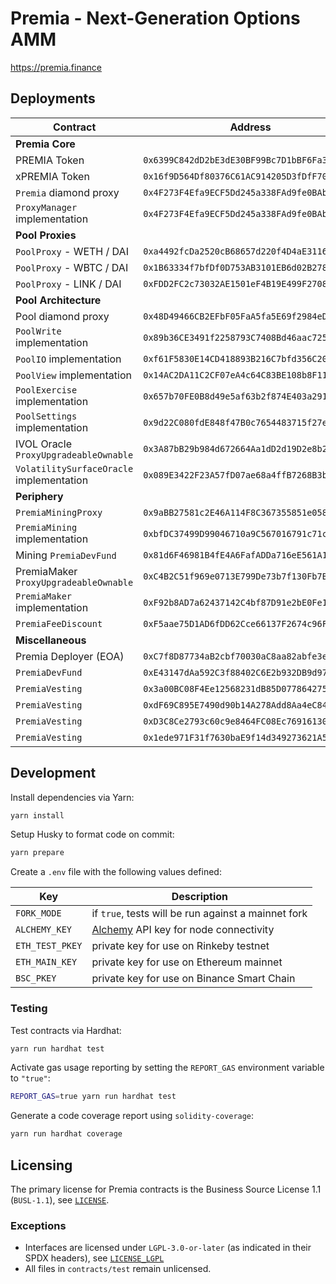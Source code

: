 # Premia - Next-Generation Options AMM

https://premia.finance

## Deployments

| Contract                                 | Address                                      |                                                                               |                                                                                                                                                            |
| ---------------------------------------- | -------------------------------------------- | ----------------------------------------------------------------------------- | ---------------------------------------------------------------------------------------------------------------------------------------------------------- |
| **Premia Core**                          |                                              |                                                                               |                                                                                                                                                            |
| PREMIA Token                             | `0x6399C842dD2bE3dE30BF99Bc7D1bBF6Fa3650E70` | [🔗](https://etherscan.io/token/0x6399C842dD2bE3dE30BF99Bc7D1bBF6Fa3650E70)   | [📁](https://github.com/PremiaFinance/premia-contracts-private/blob/9ce2929e84ce2d6899dfcbffaf62ac7f2f4e2bf4/contracts/PremiaErc20.sol)                    |
| xPREMIA Token                            | `0x16f9D564Df80376C61AC914205D3fDfF7057d610` | [🔗](https://etherscan.io/token/0x16f9D564Df80376C61AC914205D3fDfF7057d610)   | [📁](https://github.com/PremiaFinance/premia-contracts-private/blob/9ce2929e84ce2d6899dfcbffaf62ac7f2f4e2bf4/contracts/PremiaStaking.sol)                  |
| `Premia` diamond proxy                   | `0x4F273F4Efa9ECF5Dd245a338FAd9fe0BAb63B350` | [🔗](https://etherscan.io/address/0x4F273F4Efa9ECF5Dd245a338FAd9fe0BAb63B350) | [📁](https://github.com/PremiaFinance/premia-contracts-private/blob/642fd1ba54fc9d0e86d990f79e6b889c1e6fd96e/contracts/core/Premia.sol)                    |
| `ProxyManager` implementation            | `0x4F273F4Efa9ECF5Dd245a338FAd9fe0BAb63B350` | [🔗](https://etherscan.io/address/0x7bf2392bd078C8353069CffeAcc67c094079be23) | [📁](https://github.com/PremiaFinance/premia-contracts-private/blob/642fd1ba54fc9d0e86d990f79e6b889c1e6fd96e/contracts/core/ProxyManager.sol)              |
| **Pool Proxies**                         |                                              |                                                                               |                                                                                                                                                            |
| `PoolProxy` - WETH / DAI                 | `0xa4492fcDa2520cB68657d220f4D4aE3116359C10` | [🔗](https://etherscan.io/address/0xa4492fcDa2520cB68657d220f4D4aE3116359C10) | [📁](https://github.com/PremiaFinance/premia-contracts-private/blob/642fd1ba54fc9d0e86d990f79e6b889c1e6fd96e/contracts/pool/PoolProxy.sol)                 |
| `PoolProxy` - WBTC / DAI                 | `0x1B63334f7bfDf0D753AB3101EB6d02B278db8852` | [🔗](https://etherscan.io/address/0x1B63334f7bfDf0D753AB3101EB6d02B278db8852) | [📁](https://github.com/PremiaFinance/premia-contracts-private/blob/642fd1ba54fc9d0e86d990f79e6b889c1e6fd96e/contracts/pool/PoolProxy.sol)                 |
| `PoolProxy` - LINK / DAI                 | `0xFDD2FC2c73032AE1501eF4B19E499F2708F34657` | [🔗](https://etherscan.io/address/0xFDD2FC2c73032AE1501eF4B19E499F2708F34657) | [📁](https://github.com/PremiaFinance/premia-contracts-private/blob/642fd1ba54fc9d0e86d990f79e6b889c1e6fd96e/contracts/pool/PoolProxy.sol)                 |
| **Pool Architecture**                    |                                              |                                                                               |                                                                                                                                                            |
| Pool diamond proxy                       | `0x48D49466CB2EFbF05FaA5fa5E69f2984eDC8d1D7` | [🔗](https://etherscan.io/address/0x48D49466CB2EFbF05FaA5fa5E69f2984eDC8d1D7) | [📁](https://github.com/PremiaFinance/premia-contracts-private/blob/642fd1ba54fc9d0e86d990f79e6b889c1e6fd96e/contracts/core/Premia.sol)                    |
| `PoolWrite` implementation               | `0x89b36CE3491f2258793C7408Bd46aac725973BA2` | [🔗](https://etherscan.io/address/0x89b36CE3491f2258793C7408Bd46aac725973BA2) | [📁](https://github.com/PremiaFinance/premia-contracts-private/blob/642fd1ba54fc9d0e86d990f79e6b889c1e6fd96e/contracts/pool/PoolWrite.sol)                 |
| `PoolIO` implementation                  | `0xf61F5830E14CD418893B216C7bfd356C200f1b40` | [🔗](https://etherscan.io/address/0xf61F5830E14CD418893B216C7bfd356C200f1b40) | [📁](https://github.com/PremiaFinance/premia-contracts-private/blob/642fd1ba54fc9d0e86d990f79e6b889c1e6fd96e/contracts/pool/PoolIO.sol)                    |
| `PoolView` implementation                | `0x14AC2DA11C2CF07eA4c64C83BE108b8F11e48F20` | [🔗](https://etherscan.io/address/0x14AC2DA11C2CF07eA4c64C83BE108b8F11e48F20) | [📁](https://github.com/PremiaFinance/premia-contracts-private/blob/dfde531a3a73496cbab5b3648061324eaa2bc7fc/contracts/pool/PoolView.sol)                  |
| `PoolExercise` implementation            | `0x657b70FE0B8d49e5af63b2f874E403a291358165` | [🔗](https://etherscan.io/address/0x657b70FE0B8d49e5af63b2f874E403a291358165) | [📁](https://github.com/PremiaFinance/premia-contracts-private/blob/642fd1ba54fc9d0e86d990f79e6b889c1e6fd96e/contracts/pool/PoolExercise.sol)              |
| `PoolSettings` implementation            | `0x9d22C080fdE848f47B0c7654483715f27e44E433` | [🔗](https://etherscan.io/address/0x9d22C080fdE848f47B0c7654483715f27e44E433) | [📁](https://github.com/PremiaFinance/premia-contracts-private/blob/642fd1ba54fc9d0e86d990f79e6b889c1e6fd96e/contracts/pool/PoolSettings.sol)              |
| IVOL Oracle `ProxyUpgradeableOwnable`    | `0x3A87bB29b984d672664Aa1dD2d19D2e8b24f0f2A` | [🔗](https://etherscan.io/address/0x3A87bB29b984d672664Aa1dD2d19D2e8b24f0f2A) | [📁](https://github.com/PremiaFinance/premia-contracts-private/blob/642fd1ba54fc9d0e86d990f79e6b889c1e6fd96e/contracts/ProxyUpgradeableOwnable.sol)        |
| `VolatilitySurfaceOracle` implementation | `0x089E3422F23A57fD07ae68a4ffB7268B3bd78Fa2` | [🔗](https://etherscan.io/address/0x089E3422F23A57fD07ae68a4ffB7268B3bd78Fa2) | [📁](https://github.com/PremiaFinance/premia-contracts-private/blob/642fd1ba54fc9d0e86d990f79e6b889c1e6fd96e/contracts/oracle/VolatilitySurfaceOracle.sol) |
| **Periphery**                            |                                              |                                                                               |                                                                                                                                                            |
| `PremiaMiningProxy`                      | `0x9aBB27581c2E46A114F8C367355851e0580e9703` | [🔗](https://etherscan.io/address/0x9aBB27581c2E46A114F8C367355851e0580e9703) | [📁](https://github.com/PremiaFinance/premia-contracts-private/blob/642fd1ba54fc9d0e86d990f79e6b889c1e6fd96e/contracts/mining/PremiaMiningProxy.sol)       |
| `PremiaMining` implementation            | `0xbfDC37499D99046710a9C567016791c71cD25Cf6` | [🔗](https://etherscan.io/address/0xbfDC37499D99046710a9C567016791c71cD25Cf6) | [📁](https://github.com/PremiaFinance/premia-contracts-private/blob/642fd1ba54fc9d0e86d990f79e6b889c1e6fd96e/contracts/mining/PremiaMining.sol)            |
| Mining `PremiaDevFund`                   | `0x81d6F46981B4fE4A6FafADDa716eE561A17761aE` | [🔗](https://etherscan.io/address/0x81d6F46981B4fE4A6FafADDa716eE561A17761aE) | [📁](https://github.com/PremiaFinance/premia-contracts-private/blob/9ce2929e84ce2d6899dfcbffaf62ac7f2f4e2bf4/contracts/PremiaDevFund.sol)                  |
| PremiaMaker `ProxyUpgradeableOwnable`    | `0xC4B2C51f969e0713E799De73b7f130Fb7Bb604CF` | [🔗](https://etherscan.io/address/0xC4B2C51f969e0713E799De73b7f130Fb7Bb604CF) | [📁](https://github.com/PremiaFinance/premia-contracts-private/blob/642fd1ba54fc9d0e86d990f79e6b889c1e6fd96e/contracts/ProxyUpgradeableOwnable.sol)        |
| `PremiaMaker` implementation             | `0xF92b8AD7a62437142C4bf87D91e2bE0Fe1F44e9f` | [🔗](https://etherscan.io/address/0xF92b8AD7a62437142C4bf87D91e2bE0Fe1F44e9f) | [📁](https://github.com/PremiaFinance/premia-contracts-private/blob/642fd1ba54fc9d0e86d990f79e6b889c1e6fd96e/contracts/PremiaMaker.sol)                    |
| `PremiaFeeDiscount`                      | `0xF5aae75D1AD6fDD62Cce66137F2674c96FEda854` | [🔗](https://etherscan.io/address/0xF5aae75D1AD6fDD62Cce66137F2674c96FEda854) | [📁](https://github.com/PremiaFinance/premia-contracts-private/blob/9ce2929e84ce2d6899dfcbffaf62ac7f2f4e2bf4/contracts/PremiaFeeDiscount.sol)              |
| **Miscellaneous**                        |                                              |                                                                               |                                                                                                                                                            |
| Premia Deployer (EOA)                    | `0xC7f8D87734aB2cbf70030aC8aa82abfe3e8126cb` | [🔗](https://etherscan.io/address/0xC7f8D87734aB2cbf70030aC8aa82abfe3e8126cb) |                                                                                                                                                            |
| `PremiaDevFund`                          | `0xE43147dAa592C3f88402C6E2b932DB9d97bc1C7f` | [🔗](https://etherscan.io/address/0xE43147dAa592C3f88402C6E2b932DB9d97bc1C7f) | [📁](https://github.com/PremiaFinance/premia-contracts-private/blob/9ce2929e84ce2d6899dfcbffaf62ac7f2f4e2bf4/contracts/PremiaDevFund.sol)                  |
| `PremiaVesting`                          | `0x3a00BC08F4Ee12568231dB85D077864275a495b3` | [🔗](https://etherscan.io/address/0x3a00BC08F4Ee12568231dB85D077864275a495b3) | [📁](https://github.com/PremiaFinance/premia-contracts-private/blob/9ce2929e84ce2d6899dfcbffaf62ac7f2f4e2bf4/contracts/PremiaVesting.sol)                  |
| `PremiaVesting`                          | `0xdF69C895E7490d90b14A278Add8Aa4eC844a696a` | [🔗](https://etherscan.io/address/0xdF69C895E7490d90b14A278Add8Aa4eC844a696a) | [📁](https://github.com/PremiaFinance/premia-contracts-private/blob/9ce2929e84ce2d6899dfcbffaf62ac7f2f4e2bf4/contracts/PremiaVesting.sol)                  |
| `PremiaVesting`                          | `0xD3C8Ce2793c60c9e8464FC08Ec7691613057c43C` | [🔗](https://etherscan.io/address/0xD3C8Ce2793c60c9e8464FC08Ec7691613057c43C) | [📁](https://github.com/PremiaFinance/premia-contracts-private/blob/9ce2929e84ce2d6899dfcbffaf62ac7f2f4e2bf4/contracts/PremiaVesting.sol)                  |
| `PremiaVesting`                          | `0x1ede971F31f7630baE9f14d349273621A5145381` | [🔗](https://etherscan.io/address/0x1ede971F31f7630baE9f14d349273621A5145381) | [📁](https://github.com/PremiaFinance/premia-contracts-private/blob/9ce2929e84ce2d6899dfcbffaf62ac7f2f4e2bf4/contracts/PremiaVesting.sol)                  |

## Development

Install dependencies via Yarn:

```bash
yarn install
```

Setup Husky to format code on commit:

```bash
yarn prepare
```

Create a `.env` file with the following values defined:

| Key             | Description                                                       |
| --------------- | ----------------------------------------------------------------- |
| `FORK_MODE`     | if `true`, tests will be run against a mainnet fork               |
| `ALCHEMY_KEY`   | [Alchemy](https://www.alchemy.com/) API key for node connectivity |
| `ETH_TEST_PKEY` | private key for use on Rinkeby testnet                            |
| `ETH_MAIN_KEY`  | private key for use on Ethereum mainnet                           |
| `BSC_PKEY`      | private key for use on Binance Smart Chain                        |

### Testing

Test contracts via Hardhat:

```bash
yarn run hardhat test
```

Activate gas usage reporting by setting the `REPORT_GAS` environment variable to `"true"`:

```bash
REPORT_GAS=true yarn run hardhat test
```

Generate a code coverage report using `solidity-coverage`:

```bash
yarn run hardhat coverage
```

## Licensing

The primary license for Premia contracts is the Business Source License 1.1 (`BUSL-1.1`), see [`LICENSE`](./LICENSE).

### Exceptions

- Interfaces are licensed under `LGPL-3.0-or-later` (as indicated in their SPDX headers), see [`LICENSE_LGPL`](./LICENSE_LGPL)
- All files in `contracts/test` remain unlicensed.
